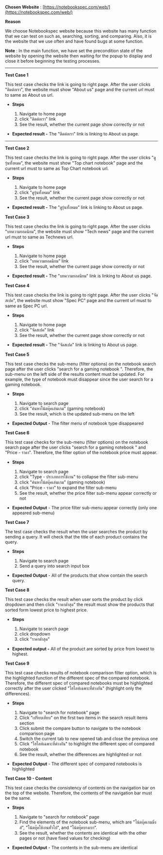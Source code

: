 **Chosen Website** : [https://notebookspec.com/web/](https://notebookspec.com/web/)

**Reason**

We choose Notebookspec website because this website has many function that we can test on such as, searching, sorting, and comparing. Also, it is the website that we use often and have found bugs at some function.

**Note** : In the main function, we have set the precondition state of the website by opening the website then waiting for the popup to display and close it before beginning the testing processes.
___________________________________________________________________________________________________________________________________________________________________
**Test Case 1**

This test case checks the link is going to right page. After the user clicks &quot;ติดต่อเรา&quot;, the website must show &quot;About us&quot; page and the current url must to same as About us url.

- **Steps**

  1. Navigate to home page
  2. click &quot;ติดต่อเรา&quot; link
  3. See the result, whether the current page show correctly or not

- **Expected result -** The &quot;ติดต่อเรา&quot; link is linking to About us page.
___________________________________________________________________________________________________________________________________________________________________
**Test Case 2**

This test case checks the link is going to right page. After the user clicks &quot;ดูรุ่นทั้งหมด&quot;, the website must show &quot;Top chart notebook&quot; page and the current url must to same as Top Chart notebook url.

- **Steps**

  1. Navigate to home page
  2. click &quot;ดูรุ่นทั้งหมด&quot; link
  3. See the result, whether the current page show correctly or not

- **Expected result -** The &quot;ดูรุ่นทั้งหมด&quot; link is linking to About us page.

**Test Case 3**

This test case checks the link is going to right page. After the user clicks &quot;บทความยอดนิยม&quot;, the website must show &quot;Tech news&quot; page and the current url must to same as Technews url.

- **Steps**

  1. Navigate to home page
  2. click &quot;บทความยอดนิยม&quot; link
  3. See the result, whether the current page show correctly or not

- **Expected result -** The &quot;บทความยอดนิยม&quot; link is linking to About us page.

**Test Case 4**

This test case checks the link is going to right page. After the user clicks &quot;จัดสเปค&quot;, the website must show &quot;Spec PC&quot; page and the current url must to same as Spec PC url.

- **Steps**

  1. Navigate to home page
  2. click &quot;จัดสเปค&quot; link
  3. See the result, whether the current page show correctly or not

- **Expected result -** The &quot;จัดสเปค&quot; link is linking to About us page.

**Test Case 5**

This test case checks the sub-menu (filter options) on the notebook search page after the user clicks &quot;search for a gaming notebook &quot;. Therefore, the sub-menu on the left side of the results content must be updated. For example, the type of notebook must disappear since the user search for a gaming notebook.

- **Steps**

  1. Navigate to search page
  2. click &quot;ค้นหาโน้ตบุ๊คเล่นเกม&quot; (gaming notebook)
  3. See the result, which is the updated sub-menu on the left

- **Expected Output** - The filter menu of notebook type disappeared

**Test Case 6**

This test case checks for the sub-menu (filter options) on the notebook search page after the user clicks &quot;search for a gaming notebook &quot; and &quot;Price - ราคา&quot;. Therefore, the filter option of the notebook price must appear.

- **Steps**

  1. Navigate to search page
  2. click &quot;Type - ประเภทการใช้งาน&quot; to collapse the filter sub-menu
  3. click &quot;ค้นหาโน้ตบุ๊คเล่นเกม&quot; (gaming notebook)
  4. click &quot;Price - ราคา&quot; to expand the filter sub-menu
  5. See the result, whether the price filter sub-menu appear correctly or not

- **Expected Output** - The price filter sub-menu appear correctly (only one appeared sub-menu)

**Test Case 7**

The test case checks the result when the user searches the product by sending a query. It will check that the title of each product contains the query.

- **Steps**

  1. Navigate to search page
  2. Send a query into search input box

- **Expected Output** - All of the products that show contain the search query.

**Test Case 8**

This test case checks the result when user sorts the product by click dropdown and then click &quot;ราคาต่ำสุด&quot; the result must show the products that sorted form lowest price to highest price.

- **Steps**

  1. Navigate to search page
  2. click dropdown
  3. click &quot;ราคาต่ำสุด&quot;

- **Expected output -** All of the product are sorted by price from lowest to highest.

**Test Case 9**

This test case checks results of notebook comparison filter option, which is the highlighted function of the different spec of the compared notebook. Therefore, the different spec of compared notebooks must be highlighted correctly after the user clicked &quot;ไฮไลท์เฉพาะที่ต่างกัน&quot; (highlight only the differences).

- **Steps**

  1. Navigate to &quot;search for notebook&quot; page
  2. Click &quot;เปรียบเทียบ&quot; on the first two items in the search result items section
  3. Click submit the compare button to navigate to the notebook comparison page
  4. Switch the current tab to new opened tab and close the previous one
  5. Click &quot;ไฮไลท์เฉพาะที่ต่างกัน&quot; to highlight the different spec of compared notebook
  6. See the result, whether the differences are highlighted or not

- **Expected Output** - The different spec of compared notebooks is highlighted

**Test Case 10 - Content**

This test case checks the consistency of contents on the navigation bar on the top of the website. Therefore, the contents of the navigation bar must be the same.

- **Steps**

  1. Navigate to &quot;search for notebook&quot; page
  2. Find the elements of the notebook sub-menu, which are &quot;โน้ตบุ๊คเกมมิ่งส์&quot;, &quot;โน้ตบุ๊คใช้งานทั่วไป&quot;, and &quot;โน้ตบุ๊คบางเบา&quot;.
  3. See the result, whether the contents are identical with the other pages or not (have fixed values for checking)

- **Expected Output** - The contents in the sub-menu are identical
